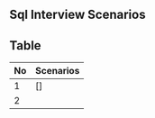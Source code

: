 ## Sql Interview Scenarios

## Table 
| No | Scenarios |
|----|-----------|
| 1  | []|(#scenario-1)
| 2  | |
